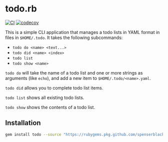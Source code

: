 # todo.rb

[![CI](https://github.com/spenserblack/todo.rb/actions/workflows/ci.yml/badge.svg)](https://github.com/spenserblack/todo.rb/actions/workflows/ci.yml)
[![codecov](https://codecov.io/gh/spenserblack/todo.rb/branch/main/graph/badge.svg?token=OfJG8wqItt)](https://codecov.io/gh/spenserblack/todo.rb)

This is a simple CLI application that manages a todo lists in YAML format in files in
`$HOME/.todo`. It takes the following subcommands:

- `todo do <name> <text...>`
- `todo did <name> <index>`
- `todo list`
- `todo show <name>`

`todo do` will take the name of a todo list and one or more strings as arguments (like `echo`),
and add a new item to `$HOME/.todo/<name>.yaml`.

`todo did` allows you to complete todo list items.

`todo list` shows all existing todo lists.

`todo show` shows the contents of a todo list.

## Installation

```bash
gem install todo --source "https://rubygems.pkg.github.com/spenserblack"
```
